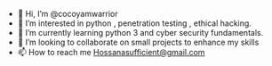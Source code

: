 - 👋 Hi, I’m @cocoyamwarrior
- 👀 I’m interested in python , penetration testing , ethical hacking.
- 🌱 I’m currently learning python 3 and cyber security fundamentals.
- 💞️ I’m looking to collaborate on small projects to enhance my skills
- 📫 How to reach me Hossanasufficient@gmail.com
<!---
cocoyamwarrior/cocoyamwarrior is a ✨ special ✨ repository because its `README.md` (this file) appears on your GitHub profile.
You can click the Preview link to take a look at your changes.
--->
